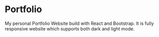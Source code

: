 # Portfolio
My personal Portfolio Website build with React and Bootstrap. It is fully responsive website which supports both dark and light mode.
